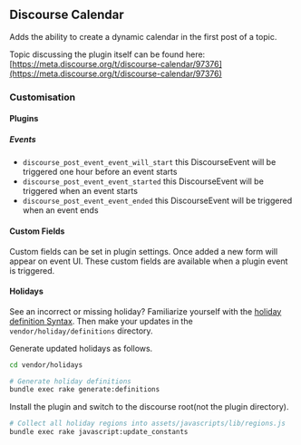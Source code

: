 ## Discourse Calendar

Adds the ability to create a dynamic calendar in the first post of a topic.

Topic discussing the plugin itself can be found here: [https://meta.discourse.org/t/discourse-calendar/97376](https://meta.discourse.org/t/discourse-calendar/97376)

### Customisation

#### Plugins

##### Events

- `discourse_post_event_event_will_start` this DiscourseEvent will be triggered one hour before an event starts
- `discourse_post_event_event_started` this DiscourseEvent will be triggered when an event starts
- `discourse_post_event_event_ended` this DiscourseEvent will be triggered when an event ends

#### Custom Fields

Custom fields can be set in plugin settings. Once added a new form will appear on event UI.
These custom fields are available when a plugin event is triggered.

#### Holidays

See an incorrect or missing holiday? Familiarize yourself with the [holiday definition Syntax](vendor/holidays/definitions/doc/SYNTAX.md). Then make your updates in the `vendor/holiday/definitions` directory.

Generate updated holidays as follows.
```sh
cd vendor/holidays

# Generate holiday definitions
bundle exec rake generate:definitions
```

Install the plugin and switch to the discourse root(not the plugin directory).
```sh
# Collect all holiday regions into assets/javascripts/lib/regions.js
bundle exec rake javascript:update_constants
```
